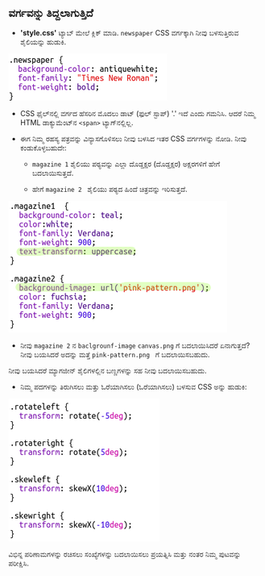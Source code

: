 ## ವರ್ಗವನ್ನು ತಿದ್ದಲಾಗುತ್ತಿದೆ

+ **'style.css'** ಟ್ಯಾಬ್ ಮೇಲೆ ಕ್ಲಿಕ್ ಮಾಡಿ. `newspaper` CSS ವರ್ಗಕ್ಕಾಗಿ ನೀವು ಬಳಸುತ್ತಿರುವ ಶೈಲಿಯನ್ನು ಹುಡುಕಿ.

![ಸ್ಕ್ರೀನ್‍ಶಾಟ್](images/letter-newspaper.png)

+ CSS ಫೈಲ್‌ನಲ್ಲಿ ವರ್ಗದ ಹೆಸರಿನ ಮೊದಲು ಡಾಟ್ (ಫುಲ್ ಸ್ಟಾಪ್) '.' ಇದೆ ಎಂದು ಗಮನಿಸಿ. ಆದರೆ ನಿಮ್ಮ HTML ಡಾಕ್ಯುಮೆಂಟ್‌ನ `<span>` ಟ್ಯಾಗ್‌ನಲ್ಲಿಲ್ಲ.

+ ಈಗ ನಿಮ್ಮ ರಹಸ್ಯ ಪತ್ರವನ್ನು ವಿನ್ಯಾಸಗೊಳಿಸಲು ನೀವು ಬಳಸಿದ ಇತರ CSS ವರ್ಗಗಳನ್ನು ನೋಡಿ. ನೀವು ಕಂಡುಕೊಳ್ಳಬಹುದೇ:
    
    + `magazine 1` ಶೈಲಿಯು ಪಠ್ಯವನ್ನು ಎಲ್ಲಾ ದೊಡ್ಡಕ್ಷರ (ದೊಡ್ಡಕ್ಷರ) ಅಕ್ಷರಗಳಿಗೆ ಹೇಗೆ ಬದಲಾಯಿಸುತ್ತದೆ.
    
    + ಹೇಗೆ `magazine 2 ` ಶೈಲಿಯು ಪಠ್ಯದ ಹಿಂದೆ ಚಿತ್ರವನ್ನು ಇರಿಸುತ್ತದೆ.

![ಸ್ಕ್ರೀನ್‍ಶಾಟ್](images/letter-magazines.png)

+ ನೀವು `magazine 2` ನ `baclgrounf-image` `canvas.png` ಗೆ ಬದಲಾಯಿಸಿದರೆ ಏನಾಗುತ್ತದೆ? ನೀವು ಬಯಸಿದರೆ ಅದನ್ನು ಮತ್ತೆ `pink-pattern.png ` ಗೆ ಬದಲಾಯಿಸಬಹುದು. 

ನೀವು ಬಯಸಿದರೆ ಮ್ಯಾಗಜೀನ್ ಶೈಲಿಗಳಲ್ಲಿನ ಬಣ್ಣಗಳನ್ನು ಸಹ ನೀವು ಬದಲಾಯಿಸಬಹುದು.

+ ನಿಮ್ಮ ಪದಗಳನ್ನು ತಿರುಗಿಸಲು ಮತ್ತು ಓರೆಯಾಗಿಸಲು (ಓರೆಯಾಗಿಸಲು) ಬಳಸುವ CSS ಅನ್ನು ಹುಡುಕಿ:

![ಸ್ಕ್ರೀನ್‍ಶಾಟ್](images/letter-rotate-skew.png)

ವಿಭಿನ್ನ ಪರಿಣಾಮಗಳನ್ನು ರಚಿಸಲು ಸಂಖ್ಯೆಗಳನ್ನು ಬದಲಾಯಿಸಲು ಪ್ರಯತ್ನಿಸಿ ಮತ್ತು ನಂತರ ನಿಮ್ಮ ಪುಟವನ್ನು ಪರೀಕ್ಷಿಸಿ.